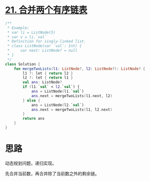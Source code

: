 # [21. 合并两个有序链表](https://leetcode-cn.com/problems/merge-two-sorted-lists/)

```kotlin
/**
 * Example:
 * var li = ListNode(5)
 * var v = li.`val`
 * Definition for singly-linked list.
 * class ListNode(var `val`: Int) {
 *     var next: ListNode? = null
 * }
 */
class Solution {
    fun mergeTwoLists(l1: ListNode?, l2: ListNode?): ListNode? {
        l1 ?: let { return l2 }
        l2 ?: let { return l1 }
        val ans: ListNode?
        if (l1.`val` < l2.`val`) {
            ans = ListNode(l1.`val`)
            ans.next = mergeTwoLists(l1.next, l2)
        } else {
            ans = ListNode(l2.`val`)
            ans.next = mergeTwoLists(l1, l2.next)
        }
        return ans
    }
}
```

# 思路

动态规划问题，递归实现。

先合并当前数，再合并除了当前数之外的剩余链。